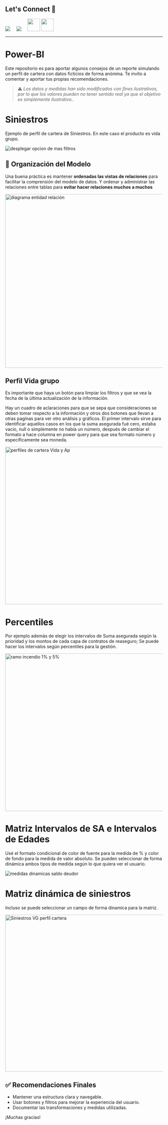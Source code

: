 ## Let's Connect :handshake:

<a href="https://www.linkedin.com/in/agustinsilviorojas/"><img src="https://img.shields.io/badge/linkedin-%230077B5.svg?&style=for-the-badge&logo=linkedin&logoColor=white" /></a>&nbsp;&nbsp;&nbsp;&nbsp;
<a href="mailto:silvioagustin12345@gmail.com"><img src="https://img.shields.io/badge/gmail-%23D14836.svg?&style=for-the-badge&logo=gmail&logoColor=white" /></a>&nbsp;&nbsp;&nbsp;&nbsp;
<a href="https://youtube.com/shorts/E4mJ0AFBq1Y?si=s4gy4ucUrY2BRd90"><img src="https://cdn2.iconfinder.com/data/icons/social-media-2285/512/1_Youtube_colored_svg-128.png" width="40"></a>
<a href="mailto:agustinsilviorojas@outlook.com.ar"><img src="https://cdn0.iconfinder.com/data/icons/logos-microsoft-office-365/128/Microsoft_Office-07-256.png" width="40"></a>
<hr>

# Power-BI
Este repositorio es para aportar algunos consejos de un reporte simulando un perfil de cartera con datos ficticios de forma anónima. Te invito a comentar y aportar tus propias recomendaciones.

> ⚠️ *Los datos y medidas han sido modificados con fines ilustrativos, por lo que los valores pueden no tener sentido real ya que el objetivo es simplemente ilustrativo..*


# Siniestros

Ejemplo de perfil de cartera de Siniestros. En este caso el producto es vida grupo. 

![desplegar opcion de mas filtros](https://github.com/user-attachments/assets/ec63ec6f-d1f2-401c-afed-9abb40d64a60)


## 🧩 Organización del Modelo

Una buena práctica es mantener **ordenadas las vistas de relaciones** para facilitar la comprensión del modelo de datos. Y ordenar y administrar las relaciones entre tablas para **evitar hacer relaciones muchos a muchos**

<img width="919" height="555" alt="diagrama entidad relación" src="https://github.com/user-attachments/assets/4af30b03-e403-4faf-8ee8-61563ad52469" />



## Perfil Vida grupo
Es importante que haya un botón para limpiar los filtros y que se vea la fecha de la última actualización de la información.

Hay un cuadro de aclaraciones para que se sepa que consideraciones se deben tomar respecto a la información y otros dos botones que llevan a otras pagínas para ver otro análisis y gráficos.
El primer intervalo sirve para identificar aquellos casos en los que la suma asegurada fué cero, estaba vacio, null o simplemente no había un número, después de cambiar el formato a hace columna en power query para que sea formato número y específicamente sea moneda.

<img width="788" height="503" alt="perfiles de cartera Vida y Ap" src="https://github.com/user-attachments/assets/566dde7d-fe9f-4299-9660-f51c58927cef" />


# Percentiles
Por ejemplo además de elegir los intervalos de Suma asegurada según la prioridad y los montos de cada capa de contratos de reaseguro; Se puede hacer los intervalos según percentiles para la gestión.

<img width="894" height="503" alt="ramo incendio 1% y 5%" src="https://github.com/user-attachments/assets/43f3bb14-8979-477e-8a70-b69fcb5609c2" />


# Matriz Intervalos de SA e Intervalos de Edades

Usé el formato condicional de color de fuente para la medida de % y color de fondo para la medida de valor absoluto.
Se pueden seleccionar de forma dinámica ambos tipos de medida según lo que quiera ver el usuario.

![medidas dinamicas saldo deudor](https://github.com/user-attachments/assets/01449bb5-7de8-4f5a-8dc8-d63b5c961644)


# Matriz dinámica de siniestros
Incluso se puede seleccionar un campo de forma dinamica para la matriz.

<img width="893" height="501" alt="Siniestros VG perfil cartera" src="https://github.com/user-attachments/assets/9e7853c4-0ca3-490e-a419-6524f66b4dc1" />


## ✅ Recomendaciones Finales

- Mantener una estructura clara y navegable.
- Usar botones y filtros para mejorar la experiencia del usuario.
- Documentar las transformaciones y medidas utilizadas.

¡Muchas gracias!
